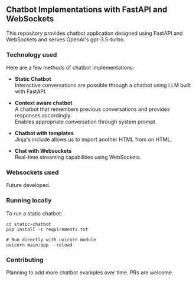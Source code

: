 ## Chatbot Implementations with FastAPI and WebSockets


This repository provides chatbot application designed using FastAPI and WebSockets and serves OpenAI's gpt-3.5-turbo.

### Technology used
Here are a few methods of chatbot implementations:

-  **Static Chatbot** \
  Interactive conversations are possible through a chatbot using LLM built with FastAPI.

-  **Context aware chatbot** \
  A chatbot that remembers previous conversations and provides responses accordingly.</br>
  Enables appropriate conversation through system prompt.

-  **Chatbot with templates** \
  Jinja's include allows us to import another HTML from on HTML.

-  **Chat with Websockets** \
  Real-time streaming capabilities using WebSockets.


### Websockets used
Future developed.


### Running locally
To run a static chatbot:
```shell
cd static-chatbot
pip install -r requirements.txt
```

```shell
# Run directly with uvicorn module
uvicorn main:app --reload
```


### Contributing
Planning to add more chatbot examples over time. PRs are welcome.